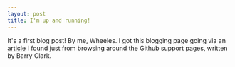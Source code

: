 ```yaml
---
layout: post
title: I'm up and running!
---
```


It's a first blog post! By me, Wheeles.  I got this blogging page going via an [article](https://www.smashingmagazine.com/2014/08/build-blog-jekyll-github-pages/) I found just from browsing around the Github support pages, written by Barry Clark.  
